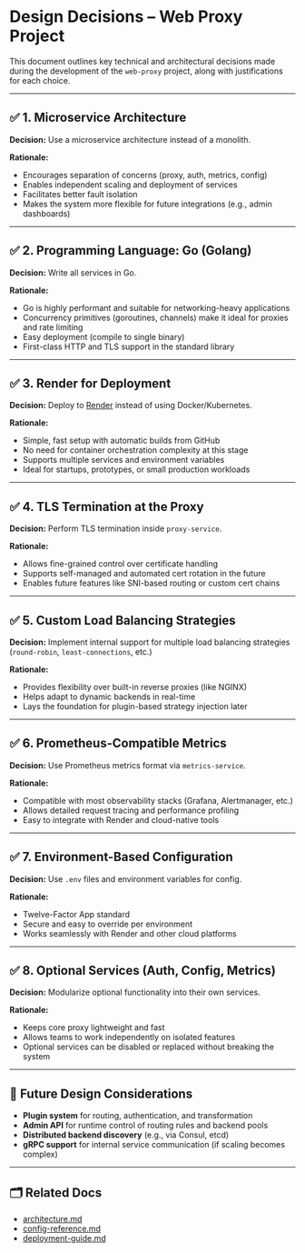 # Design Decisions – Web Proxy Project

This document outlines key technical and architectural decisions made during the development of the `web-proxy` project, along with justifications for each choice.

---

## ✅ 1. Microservice Architecture

**Decision:** Use a microservice architecture instead of a monolith.

**Rationale:**
- Encourages separation of concerns (proxy, auth, metrics, config)
- Enables independent scaling and deployment of services
- Facilitates better fault isolation
- Makes the system more flexible for future integrations (e.g., admin dashboards)

---

## ✅ 2. Programming Language: Go (Golang)

**Decision:** Write all services in Go.

**Rationale:**
- Go is highly performant and suitable for networking-heavy applications
- Concurrency primitives (goroutines, channels) make it ideal for proxies and rate limiting
- Easy deployment (compile to single binary)
- First-class HTTP and TLS support in the standard library

---

## ✅ 3. Render for Deployment

**Decision:** Deploy to [Render](https://render.com) instead of using Docker/Kubernetes.

**Rationale:**
- Simple, fast setup with automatic builds from GitHub
- No need for container orchestration complexity at this stage
- Supports multiple services and environment variables
- Ideal for startups, prototypes, or small production workloads

---

## ✅ 4. TLS Termination at the Proxy

**Decision:** Perform TLS termination inside `proxy-service`.

**Rationale:**
- Allows fine-grained control over certificate handling
- Supports self-managed and automated cert rotation in the future
- Enables future features like SNI-based routing or custom cert chains

---

## ✅ 5. Custom Load Balancing Strategies

**Decision:** Implement internal support for multiple load balancing strategies (`round-robin`, `least-connections`, etc.)

**Rationale:**
- Provides flexibility over built-in reverse proxies (like NGINX)
- Helps adapt to dynamic backends in real-time
- Lays the foundation for plugin-based strategy injection later

---

## ✅ 6. Prometheus-Compatible Metrics

**Decision:** Use Prometheus metrics format via `metrics-service`.

**Rationale:**
- Compatible with most observability stacks (Grafana, Alertmanager, etc.)
- Allows detailed request tracing and performance profiling
- Easy to integrate with Render and cloud-native tools

---

## ✅ 7. Environment-Based Configuration

**Decision:** Use `.env` files and environment variables for config.

**Rationale:**
- Twelve-Factor App standard
- Secure and easy to override per environment
- Works seamlessly with Render and other cloud platforms

---

## ✅ 8. Optional Services (Auth, Config, Metrics)

**Decision:** Modularize optional functionality into their own services.

**Rationale:**
- Keeps core proxy lightweight and fast
- Allows teams to work independently on isolated features
- Optional services can be disabled or replaced without breaking the system

---

## 🧭 Future Design Considerations

- **Plugin system** for routing, authentication, and transformation
- **Admin API** for runtime control of routing rules and backend pools
- **Distributed backend discovery** (e.g., via Consul, etcd)
- **gRPC support** for internal service communication (if scaling becomes complex)

---

## 🗂 Related Docs

- [architecture.md](./architecture.md)
- [config-reference.md](./config-reference.md)
- [deployment-guide.md](./deployment-guide.md)

